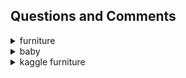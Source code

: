 ## Questions and Comments

<details><summary> furniture</summary>
<p>

####

#### Small sample
- bleachers  2
- booth
- brackets: 1 [example](https://images.jet.com/md5/25fadf0552d1337236acfba0b90a1d5e)
- footboard

#### Not well-defined
- conversion kit: what's this
- gate: [what's this](https://images.jet.com/md5/5db6cea4169624ae2fea9ece0eea1c96)
- partition: panel, weird name, not a well-defined product
- shade: lamp Lamp and Shade

#### Complicated
- cover: protector; Ottoman Slipcover; Recliner Protector  * split to cover of some specific kind or remove
- topper: topper for mattress, bed
- trundle: daybed bunk ......
- entertainment set
- bed: too broad

#### Suggested mapping
- airbed => jet-iptc bedlike
- bassinet => jet-iptc cradlelike
- bed => jet-iptc bedlike
- bedroom set => jet-iptc bedlike
- box spring => jet-iptc bedlike
- cabinet => jet-iptc storagelike
- canopy => jet-iptc canopylike
- cart => jet-iptc cart dolly trolley
- chair => jet-iptc chairlike
- chairmat => jet-iptc mat
- changing table => jet-iptc storagelike
- cradle => jet-iptc cradlelike
- crate => storage
- credenza => jet-iptc storagelike
- crib => jet-iptc cradlelike
- daybed => jet-iptc bedlike
- dining set => jet-iptc tablelike
- dolly => jet-iptc cart dolly trolley
- floor mat => jet-iptc mat
- footboard => jet-iptc bedlike
- frame => jet-iptc bedlike
- futon frame => jet-iptc futon frame settee
- gazebo => jet-iptc canopylike
- lamp => jet-iptc lamp like
- left return => jet-iptc returnlike
- mattress => jet-iptc bedlike
- partition => jet-iptc roomdivider
- pedestal => jet-iptc pedestallike
- podium => jet-iptc pedestallike
- return reversible => jet-iptc returnlike
- right return => jet-iptc returnlike
- screen => jet-iptc roomdivider
- settee => jet-iptc futon frame settee
- shades => jet-iptc lamp like
- slat => jet-iptc bedlike
- sofa => jet-iptc sofa like
- table => jet-iptc tablelike
- topper => jet-iptc bedlike
- trolley => jet-iptc cart dolly trolley
- trundle => jet-iptc bedlike

#### Questions
- crate => storage
- coushion: not that consistent and specific
- slat, daybed, futon frame => bed
- entertainment set: stand
- bench settee
- rug mat

#### Specific meaning in furniture category
- screen: Room Divider
- shade: lamp Lamp and Shade
- swing: cradle swing
- headboard: only headboard as accessory not a picture of bed with headboard
- coushion
</p>
</details>


<details><summary> baby</summary>
<p>

### Small sample
- balm: [BALM! Baby NIPPLE SOOTHER!](https://images.jet.com/md5/8231e7adea9c17f9af9de2280851077d.500)
- cloth: 2; one is __cloth detergent__ the other looks like blanket
- costum: 1
- food miller: 1
- mattress: [example](https://images.jet.com/md5/36f8ee65a7184e1eeba0eec58709bb8e.500) crib mattress
- paste: 2 [Boudreaux's Butt Paste, Original Diaper Rash Ointment 4 oz (113 g)](https://images.jet.com/md5/8fcf206c30ec662345b43fb83ef46730.500)
- play set: [example](https://images.jet.com/md5/9724dd9c474da25b1738fab5fa560386.500)
- projector: [Munchkin Nursery Projector and Sound System](https://images.jet.com/md5/d0548866fe515487bd93416626ac9639.500)


### Not well-defined
- Biscuits
- holder: [example](https://images.jet.com/md5/062acfb3a6e03eec6d4a0d80a0589912.500)
－ lids: more like sth with a lid; bowl cup
- nuser: [example](https://images.jet.com/md5/a281bd58aa5117c376fb385af328109b.500)  [example](https://images.jet.com/md5/75a708d6f1b557c178cdca48d912e28a.500) [example](https://images.jet.com/md5/55a2a40f89e050f9e95a1a9a44c44223.500)
- sheet: [example](https://images.jet.com/md5/4c767c1a28d97154a0e71721443fa2ea.500)  [example](https://images.jet.com/md5/b4da99ddcc83c579d9bd4ade41aaee51.500)
         [example](https://images.jet.com/md5/a666f740767681265eb8cbc01ba200f0.500)
- sign: [example](https://images.jet.com/md5/eee74e3c632836ff6d26a5d8db2f40e9.500)
### mistakes
- night light: [Cuisinart BW-10 Baby Bottle Warmer and Night Light Electric Kettle](https://images.jet.com/md5/3b3d39ba62141f4d45b4d130e32c111e.500)
- pump: _Tommee Tippee Pump and Go Milk Storage Bags, 35 Ct_; _Tommee Tippee Pump and Go Complete Breast Milk Starter Set_
- puzzle: [ProSource Puzzle Alphabet and Numbers Foam PlayMat for Kids - 36 tiles with edges](https://images.jet.com/md5/5e97f60b9e77245ad1b5f02ca475f5ce.500)


### Complicated
- cleaner brush: cleaner only 2; one is [brush](https://images.jet.com/md5/91c3f3f83998ee91613f406872f4c0ff.500)
- cloth and blanket
- cover: various covers; need fully reviewed and assign to different classes
- cream: baby food; balm
- insulator: [Camo Green Zippered Insulated School Washable and Stylish Lunch Bag Cooler](https://images.jet.com/md5/c4c5ef844d4ce0e393edbd7adf416b3a.500)
- light: [example](https://images.jet.com/md5/f40127f3a07cd12be5416e4f8d63957e.500) [example](https://images.jet.com/md5/d120778451435984ae3b287b9e7d518d.500)
- liner: [example](https://images.jet.com/md5/54936bf046b3675a02422476b143ae7a.500) [example](https://images.jet.com/md5/11540724ed571f257af3514d54c15382.500)
- playpen: bassinet  active set
- shampoo baby oil


### Suggested mapping
- album => jet-iptc booklike
- apron => jet-iptc apronlike
- bassinet => jet-iptc bassinetlike
- bathmat => jet-iptc matlike
- bathtub => tub
- bed => jet-iptc carrycot bed
- bib => jet-iptc apronlike
- book => jet-iptc booklike
- booster => jet-iptc car seatlike
- bottle => jet-iptc bottlelike
- bottle rack => jet-iptc racklike
- bouncer => jet-iptc bouncer glider
- buggy => jet-iptc strollerlike
- buggybutler => organizer
- bundleme => jet-iptc bundleme footmuff
- car seat => jet-iptc car seatlike
- carrycot => jet-iptc carrycot bed
- container => jet-iptc container jar
- cradle => jet-iptc bassinetlike
- cup => jet-iptc bottlelike
- cushion => jet-iptc cushion protector
- diaper => jet-iptc diaperlike
- diaper cover => jet-iptc diaperlike
- drying rack => jet-iptc racklike
- feeder => jet-iptc feeder
- food feeder => jet-iptc feeder
- food mill => jet-iptc food mill grinder
- footmuff => jet-iptc bundleme footmuff
- glider => jet-iptc bouncer glider
- grinder => jet-iptc food mill grinder
- jar => jet-iptc container jar
- jogger => jet-iptc strollerlike
- mat => jet-iptc matlike
- napper => jet-iptc bouncer glider
- nipple => jet-iptc nipple pacifier
- pacifier => jet-iptc nipple pacifier
- parasol => jet-iptc umbrellalike
- piggy bank => bank
- placemat => plate
- playard => jet-iptc bassinetlike
- potty chair => potty
- potty seat => potty
- protector => jet-iptc cushion protector
- pumping bra => bra
- rocker => jet-iptc bouncer glider
- rug => jet-iptc matlike
- seat => jet-iptc bouncer glider
- silverware => utensils
- sleeper => jet-iptc bouncer glider
- smoothie => baby food
- spoons => utensils
- step stool => stool
- stroller => jet-iptc strollerlike
- swing => jet-iptc bouncer glider
- training pants => jet-iptc diaperlike
- training underwear => jet-iptc diaperlike
- umbrella => jet-iptc umbrellalike

### Specific meaning in baby category
- cushion: [corner cushion](https://images.jet.com/md5/47eab79520af9331e8299521b0f0bae6.500)
- bottle; container; jar; cup
- juice baby food
- placemat




### Description
- Spouts: Silicone Spout
- active set: Wooden Frame Kids Play; Playstation; play center
- areola stimulator: maybe
- album: photo journal album
- bank: Digital Coin Counting Bank
- basket: Feeding Basket Gift Basket Set
- bather: [Baby Bather](https://images.jet.com/md5/e4a7a8de105da9a7c81b18fc9c0b7933.500)
- bathmat: [Ollieroo Bath Mat For Kids PVC Cartoon No Slip Bathtub Shower Mat with Too Hot Indicator White 27.5](https://images.jet.com/md5/210fd7e1c49bee201f6e3be52010bb0e.500)
- bebepod:
- bed: travel bed for baby
- apron: not sure if apron in baby refers to apron for adults or baby
- book: memory book
- booster: Booster Car Seat; __bebepod__
    + [Safety 1st Easy Care Swing Tray Booster Seat - Carnation](https://images.jet.com/md5/cf1219ef14e7e92b8c61aa79929686e3.500)
- bottle: milk collection bottle
- bottle rack: baby
- bouncer:
- bra: [Belly Bandit BDA Bra](https://images.jet.com/md5/094ac2b96d0659fcc45cca80dfd168a8.500)
- buggy:
- buggybutler:
- bundleme： sleepy bag on buggy
- burp cloth:
- camera: [Summer Infant  Extra Camera In View Color Video Monitor](https://images.jet.com/md5/15a122d3ecc9305b9e850f400d60d479.500)
- camisole:
- canopy: car seat canopy
- cap: [bottle cap](https://images.jet.com/md5/4b8e3b3bac432e62d018dec742e4d688.500)
- carrier: baby carrier __arm release aid__
- chair cover: [https://images.jet.com/md5/cd7953280fc2d3803dd199d9f21bb8bf.500]
- cream: balm baby food
- diaper pail
- dinnerware: [feeding set](https://images.jet.com/md5/f552cf77653a4e40c6a54eb3b47b5ae6.500)
- dish: bow
- doppler
- fan: stroller fan
- feeder: BabySteps Healthy Snack Feeder Kit
- gate:
- grooming kit: comb: brush and comb set
- hamper:
- harness: Safety Harness
- head support:  [example](https://images.jet.com/md5/6ceddc14cb90081beca9122bbedf917e.500)
- inserts: Hemp Inserts
- jar: container, food container
- jogger: stroller buggy
- jumper: toy active set
- lanolin: [lansinoh a brand](https://images.jet.com/md5/19748a1069afb13c33c14d138c7d8c3f.500)
- legging:
- locker: cabinet locker
- lunger: [example](https://images.jet.com/md5/37336bbf4d27f76279188c0e17d25fff.500)
- meal carrier
- mitt
- napper: glider bouncer rocker
- nipple:
- ointment oil: [example](https://images.jet.com/md5/a0df9b006e3ae38fe10982597dd148c2.500)
- organizer: buggybutler
- pacifier:
- pain relief kit: American Red Cross Baby Healthcare Kit
- Parasol: umbrella
- pillow: Leachco All Nighter Chic Total Body Pregnancy Pillow
- placemat:
- playset: jumper active set [example](https://images.jet.com/md5/9724dd9c474da25b1738fab5fa560386.500)
- playyard: bassinet bed
- playpen: active set [example](https://images.jet.com/md5/3bb3b9fecb15b4a7e936fa4e14ce134d.500)
- pump: Tommee Tippee Pump and Go Milk Storage Bags, 35 Ct; Tommee Tippee Pump and Go Complete Breast Milk Starter Set
- seat: napper glider
- shampoo: baby oil  [example](https://images.jet.com/md5/d9ea83e6f87140644c24711c51b4ca28.500)
- shawl: [Infantino 3-In-1 Nursing Shawl & Cover](https://images.jet.com/md5/de2e3e38c5030487f6b8e161413fe556.500)
- shield: stroller rain cover ; protector
- shusher: Baby Shusher
- silverware: [example](https://images.jet.com/md5/a8fcf468e74acab26f3180599ab64834.500)


</p>
</details>


<details><summary> kaggle furniture</summary>
<p>
### matches with small sample in qsu
- 12:lamp:jet-iptc lamp like
- 18:lounge:lounge
- 37:lamp:jet-iptc lamp like
- 92:pillow:pillow
- 96:bistro set:bistro set
- 99:floor mat:jet-iptc mat
- 111:jet-iptc roomdivider:jet-iptc roomdivider
- 122:coat rack:coat rack


### matches with large sample in qsu
- 1:chair:jet-iptc chairlike
- 3:office chair:jet-iptc chairlike
- 4:chair:jet-iptc chairlike
- 6:rocking chair:jet-iptc chairlike
- 8:dining set:jet-iptc tablelike
- 10:bed:jet-iptc bedlike
- 13::bench
- 15:chair:jet-iptc chairlike
- 17:bean bag:jet-iptc chairlike
- 19:table:jet-iptc tablelike
- 21:sectional:jet-iptc sofa like
- 22:chair:jet-iptc chairlike
- 23:chair:jet-iptc chairlike
- 24:wardrobe:storage
- 25:storage:storage
- 26:chair:jet-iptc chairlike
- 28:wardrobe:storage
- 29:chair:jet-iptc chairlike
- 34:storage:storage
- 35:bed:jet-iptc bedlike
- 42:desk:desk
- 43:high chair:jet-iptc chairlike
- 76:round mat:mat
- 104:bar stool:stool
- 117:bunk bed:bunk




### wrong matches
- 2:kettle:stool
- 5:clay pot:stool
- 7:tv:entertainment set
- 11:water dispenser:storage
- 14:mirror:medicine cabinet
- 16:pressure cooker:stool
- 20:water cup:jet-iptc lamp like
- 27:bowl:organizer
- 30:multi-color light:jet-iptc lamp like
- 31:storage:stand ?
- 32:storage:storage jet-iptc cart dolly trolley
- 33:refrigerator:storage
- 36:heating radiator:medicine cabinet
- 38:quilt:headboard
- 39:fried pan:lounge
- 41:single gas cooker:shelf
- 44:tab:medicine cabinet
- 48:light:jet-iptc roomdivider

### problems with kaggle data
- 13: bench; bed with a bench
- 15: dining set and chairs
- 24,28:wardrobe:storage
</p>
</details>
